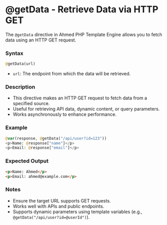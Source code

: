 # @getData - Retrieve Data via HTTP GET

The `@getData` directive in Ahmed PHP Template Engine allows you to fetch data using an HTTP GET request.

### Syntax

```php
@getData(url)
```

* `url`: The endpoint from which the data will be retrieved.

### Description

* This directive makes an HTTP GET request to fetch data from a specified source.
* Useful for retrieving API data, dynamic content, or query parameters.
* Works asynchronously to enhance performance.

### Example

```php
@var(response, @getData("/api/user?id=123"))
<p>Name: @response["name"]</p>
<p>Email: @response["email"]</p>
```

### Expected Output

```html
<p>Name: Ahmed</p>
<p>Email: ahmed@example.com</p>
```

### Notes

* Ensure the target URL supports GET requests.
* Works well with APIs and public endpoints.
* Supports dynamic parameters using template variables (e.g., `@getData("/api/user?id=@userId")`).
